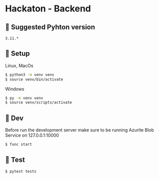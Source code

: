 # Hackaton - Backend

## 🐍 Suggested Pyhton version
```
3.11.*
```

## 📐 Setup

Linux, MacOs
``` bash
$ python3 -m venv venv
$ source venv/bin/activate
```

Windows
``` bash
$ py -m venv venv
$ source venv/scripts/activate
```

## 🚀 Dev

Before run the development server make sure to be running Azurite Blob Service on 127.0.0.1:10000

``` bash
$ func start
```

## 🧪 Test

``` bash
$ pytest tests
```
